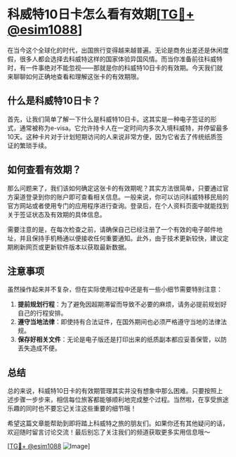 # 科威特10日卡怎么看有效期[[TG💪+ @esim1088](https://t.me/s/esim1088)]

在当今这个全球化的时代，出国旅行变得越来越普遍。无论是商务出差还是休闲度假，很多人都会选择去科威特这样的国家体验异国风情。而当你准备前往科威特时，有一件事绝对不能忽视——那就是你的科威特10日卡的有效期。今天我们就来聊聊如何正确地查看和理解这张卡的有效期限。

## 什么是科威特10日卡？

首先，让我们简单了解一下什么是科威特10日卡。这其实是一种电子签证的形式，通常被称为e-visa。它允许持卡人在一定时间内多次入境科威特，并停留最多10天。这种卡片对于计划短期访问的人来说非常方便，因为它省去了传统纸质签证的繁琐手续。

## 如何查看有效期？

那么问题来了，我们该如何确定这张卡的有效期呢？其实方法很简单，只要通过官方渠道登录到你的账户即可查看相关信息。一般来说，你可以访问科威特移民局的官方网站或者使用专门的应用程序进行查询。登录后，在个人资料页面中就能找到关于签证状态及有效期的具体信息。

需要注意的是，在每次检查之前，请确保自己已经注册了一个有效的电子邮件地址，并且保持手机畅通以便接收任何重要通知。此外，由于技术更新较快，建议定期刷新网页或更新软件版本以获取最新数据。

## 注意事项

虽然操作起来并不复杂，但在实际使用过程中还是有一些小细节需要特别注意：

1. **提前规划行程**：为了避免因超期滞留而导致不必要的麻烦，请务必提前规划好自己的行程安排。
2. **遵守当地法律**：即使持有合法证件，在国外期间也必须严格遵守当地的法律法规。
3. **保存好相关文件**：无论是电子版还是打印出来的纸质副本都应妥善保管，以防丢失造成不便。

## 总结

总的来说，科威特10日卡的有效期管理其实并没有想象中那么困难。只要按照上述步骤一步步来，相信每位旅客都能够顺利地完成整个过程。当然啦，在享受旅途乐趣的同时也不要忘记关注这些重要的细节哦！

希望这篇文章能帮助到即将踏上科威特之旅的朋友们。如果你还有其他疑问的话，欢迎随时留言讨论交流！最后别忘了关注我们的频道获取更多实用信息哦～

[[TG💪+ @esim1088](https://t.me/s/esim1088) ![Image](https://i.postimg.cc/4NQfJmqS/Snipaste-2025-05-13-00-14-12.png)]